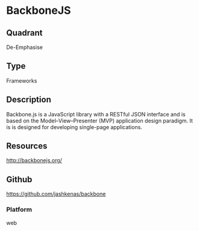 # BackboneJS

## Quadrant
De-Emphasise

## Type
Frameworks

## Description
Backbone.js is a JavaScript library with a RESTful JSON interface and is based on the Model–View–Presenter (MVP) application design paradigm. It is is designed for developing single-page applications.

## Resources
http://backbonejs.org/

## Github
https://github.com/jashkenas/backbone

### Platform
web
